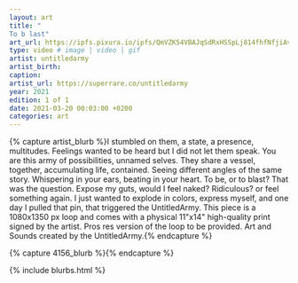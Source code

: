 ```yaml
---
layout: art
title: "
To b last"
art_url: https://ipfs.pixura.io/ipfs/QmVZK54VBAJqSdRxHSSpLj814fhfNfjiAv9j4mk1CWUsKa/SRBLAST_MINT.mp4
type: video # image | video | gif
artist: untitledarmy
artist_birth: 
caption: 
artist_url: https://superrare.co/untitledarmy
year: 2021
edition: 1 of 1
date: 2021-03-20 00:03:00 +0200
categories: art
---
```



{% capture artist_blurb %}I stumbled on them, a state, a presence, multitudes. Feelings wanted to be heard but I did not let them speak. You are this army of possibilities, unnamed selves.
They share a vessel, together, accumulating life, contained. Seeing different angles of the same story. Whispering in your ears, beating in your heart.
To be, or to blast? That was the question.
Expose my guts, would I feel naked? Ridiculous? or feel something again.
I just wanted to explode in colors, express myself, and one day I pulled that pin, that triggered the UntitledArmy.
This piece is a 1080x1350 px loop and comes with a physical 11"x14" high-quality print signed by the artist. Pros res version of the loop to be provided.
Art and Sounds created by the UntitledArmy.{% endcapture %}

{% capture 4156_blurb %}{% endcapture %}


{% include blurbs.html %}
		